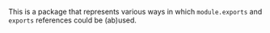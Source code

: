 This is a package that represents various ways in which `module.exports` and `exports` references could be (ab)used.